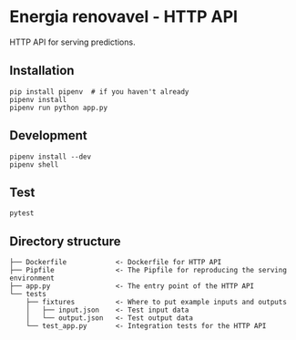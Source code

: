 # Energia renovavel - HTTP API

HTTP API for serving predictions.

## Installation

    pip install pipenv  # if you haven't already
    pipenv install
    pipenv run python app.py

## Development

    pipenv install --dev
    pipenv shell

## Test

    pytest

## Directory structure

    ├── Dockerfile            <- Dockerfile for HTTP API
    ├── Pipfile               <- The Pipfile for reproducing the serving environment
    ├── app.py                <- The entry point of the HTTP API
    └── tests
        ├── fixtures          <- Where to put example inputs and outputs
        │   ├── input.json    <- Test input data
        │   └── output.json   <- Test output data
        └── test_app.py       <- Integration tests for the HTTP API
